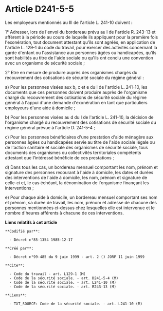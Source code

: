 # Article D241-5-5

Les employeurs mentionnés au III de l'article L. 241-10 doivent :

1° Adresser, lors de l'envoi du bordereau prévu au I de l'article R. 243-13 et afférent à la période au cours de laquelle ils
appliquent pour la première fois l'exonération, tout document attestant qu'ils sont agréés, en application de l'article L.
129-1 du code du travail, pour exercer des activités concernant la garde d'enfant ou l'assistance aux personnes âgées ou
handicapées, qu'ils sont habilités au titre de l'aide sociale ou qu'ils ont conclu une convention avec un organisme de
sécurité sociale ;

2° Etre en mesure de produire auprès des organismes chargés du recouvrement des cotisations de sécurité sociale du régime
général :

a) Pour les personnes visées aux b, c et e du I de l'article L. 241-10, les documents que ces personnes doivent produire
auprès de l'organisme chargé du recouvrement des cotisations de sécurité sociale du régime général à l'appui d'une demande
d'exonération en tant que particuliers employeurs d'une aide à domicile ;

b) Pour les personnes visées au d du I de l'article L. 241-10, la décision de l'organisme chargé du recouvrement des
cotisations de sécurité sociale du régime général prévue à l'article D. 241-5-4 ;

c) Pour les personnes bénéficiaires d'une prestation d'aide ménagère aux personnes âgées ou handicapées servie au titre de
l'aide sociale légale ou de l'action sanitaire et sociale des organismes de sécurité sociale, tous documents des organismes
ou collectivités territoriales compétents attestant que l'intéressé bénéficie de ces prestations ;

d) Dans tous les cas, un bordereau mensuel comportant les nom, prénom et signature des personnes recourant à l'aide à
domicile, les dates et durées des interventions de l'aide à domicile, les nom, prénom et signature de celle-ci et, le cas
échéant, la dénomination de l'organisme finançant les interventions ;

e) Pour chaque aide à domicile, un bordereau mensuel comportant ses nom et prénom, sa durée de travail, les nom, prénom et
adresse de chacune des personnes mentionnées ci-dessus chez lesquelles elle est intervenue et le nombre d'heures afférents à
chacune de ces interventions.

**Liens relatifs à cet article**

	**Codifié par**:

	  - Décret n°85-1354 1985-12-17

	**Créé par**:

	  - Décret n°99-485 du 9 juin 1999 - art. 2 () JORF 11 juin 1999

	**Cite**:

	  - Code du travail - art. L129-1 (M)
	  - Code de la sécurité sociale. - art. D241-5-4 (M)
	  - Code de la sécurité sociale. - art. L241-10 (M)
	  - Code de la sécurité sociale. - art. R243-13 (M)

	**Liens**:

	  - TXT_SOURCE: Code de la sécurité sociale. - art. L241-10 (M)
